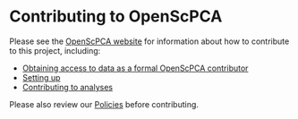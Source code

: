 # Contributing to OpenScPCA

Please see the [OpenScPCA website](https://openscpca.readthedocs.io/) for information about how to contribute to this project, including:


* [Obtaining access to data as a formal OpenScPCA contributor](https://openscpca.readthedocs.io/#become-a-contributor)
* [Setting up](https://openscpca.readthedocs.io/technical-setup)
* [Contributing to analyses](https://openscpca.readthedocs.io/contributing-to-analyses)

Please also review our [Policies](https://openscpca.readthedocs.io/policies) before contributing.
